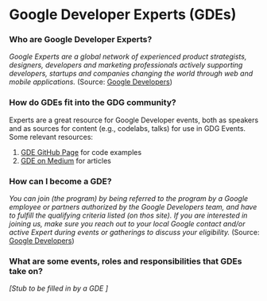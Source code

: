 # Google Developer Experts (GDEs)


### Who are Google Developer Experts?

*Google Experts are a global network of experienced product strategists, designers, developers and marketing professionals actively supporting developers, startups and companies changing the world through web and mobile applications.*
(Source: [Google Developers](https://developers.google.com/experts/about))

### How do GDEs fit into the GDG community?
Experts are a great resource for Google Developer events, both as speakers and as sources for content (e.g., codelabs, talks) for use in GDG Events. Some relevant resources:

1. [GDE GitHub Page](https://github.com/GoogleDeveloperExperts) for code examples
2. [GDE on Medium](https://medium.com/google-developer-experts/) for articles


### How can I become a GDE?
*You can join (the program) by being referred to the program by a Google employee or partners authorized by the Google Developers team, and have to fulfill the qualifying criteria listed (on thos site). If you are interested in joining us, make sure you reach out to your local Google contact and/or active Expert during events or gatherings to discuss your eligibility.*
(Source: [Google Developers](https://developers.google.com/experts/become-an-expert))

### What are some events, roles and responsibilities that GDEs take on?
_[Stub to be filled in by a GDE ]_

